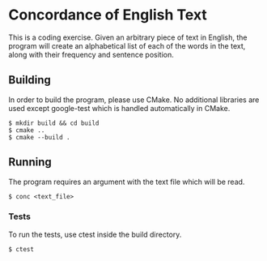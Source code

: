 # Concordance of English Text

This is a coding exercise. Given an arbitrary piece of text in English, the program will create an alphabetical list
of each of the words in the text, along with their frequency and sentence position.

## Building

In order to build the program, please use CMake. No additional libraries are used except google-test which is
handled automatically in CMake.

```shell
$ mkdir build && cd build
$ cmake ..
$ cmake --build .
```

## Running

The program requires an argument with the text file which will be read.

```shell
$ conc <text_file>
```

### Tests

To run the tests, use ctest inside the build directory.

```shell
$ ctest
```


